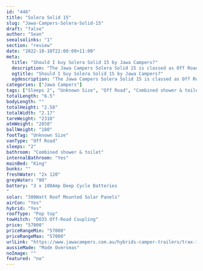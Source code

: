 ```yaml
---
id: "446"
title: "Solera Solid 15"
slug: "Jawa-Campers-Solera-Solid-15"
draft: "false"
author: "Sean"
seealsolinks: "1"
section: "review"
date: "2022-10-10T22:00:09+11:00"
meta:
  title: "Should I buy Solera Solid 15 by Jawa Campers?"
  description: "The Jawa Campers Solera Solid 15 is classed as Off Road, and sleeps 2 people. It is Made Overseas and comes in at Unknown Size. It generally has Combined shower & toilet."
  ogtitle: "Should I buy Solera Solid 15 by Jawa Campers?"
  ogdescription: "The Jawa Campers Solera Solid 15 is classed as Off Road, and sleeps 2 people. It is Made Overseas and comes in at Unknown Size. It generally has Combined shower & toilet."
categories: ["Jawa Campers"]
tags: ["Sleeps 2", "Unknown Size", "Off Road", "Combined shower & toilet", "Pop top", "50 - 60k"]
totalLength: "6.5"
bodyLength: ""
totalHeight: "2.58"
totalWidth: "2.17"
tareWeight: "2310"
atmWeight: "2850"
ballWeight: "180"
footTag: "Unknown Size"
vanType: "Off Road"
sleeps: "2"
bathroom: "Combined shower & toilet"
internalBathroom: "Yes"
mainBed: "King"
bunks: ""
freshWater: "2x 120"
greyWater: "80"
battery: "3 x 100Amp Deep Cycle Batteries
"
solar: "300Watt Roof Mounted Solar Panels"
airCon: "Yes"
hybrid: "Yes"
roofType: "Pop top"
towHitch: "DO35 Off-Road Coupling"
price: "57000"
priceRangeMin: "57000"
priceRangeMax: "57000"
urlLink: "https://www.jawacampers.com.au/hybrids-camper-trailers/trax-15-solid-back-dinette/"
aussieMade: "Made Overseas"
noImage: ""
featured: "no"
---
```

